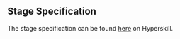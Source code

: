 ## Stage Specification

The stage specification can be found [here](https://hyperskill.org/projects/173/stages/895/implement) on Hyperskill.
